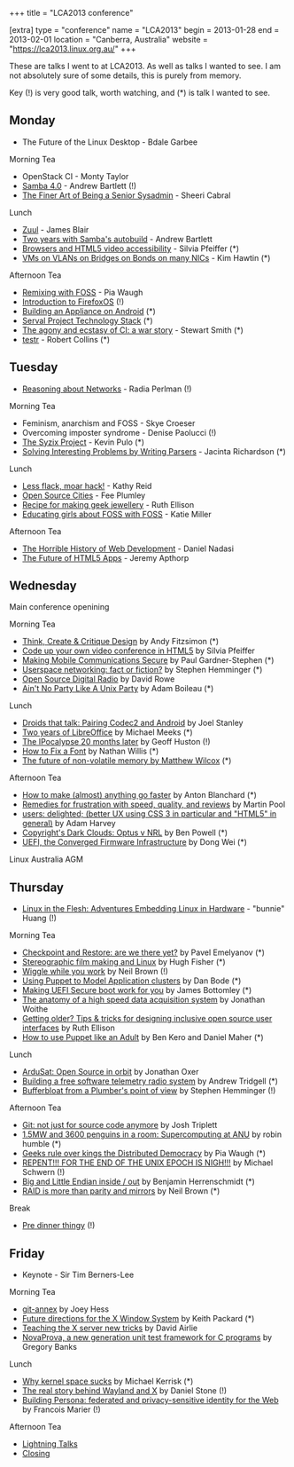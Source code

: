 +++
title = "LCA2013 conference"

[extra]
type = "conference"
name = "LCA2013"
begin = 2013-01-28
end = 2013-02-01
location = "Canberra, Australia"
website = "https://lca2013.linux.org.au/"
+++

These are talks I went to at LCA2013. As well as talks I wanted to see. I am not absolutely sure of some details,
this is purely from memory.

Key (!) is very good talk, worth watching, and (\*) is talk I wanted to see.

## Monday

- The Future of the Linux Desktop - Bdale Garbee

Morning Tea

- OpenStack CI - Monty Taylor
- [Samba 4.0](https://mirror.linux.org.au/linux.conf.au/2013/ogv/Samba_4.0.ogv) - Andrew Bartlett (!)
- [The Finer Art of Being a Senior Sysadmin](https://mirror.linux.org.au/linux.conf.au/2013/ogv/The_Finer_Art_of_Being_a_Senior_Sysadmin.ogv) - Sheeri Cabral

Lunch

- [Zuul](https://mirror.linux.org.au/linux.conf.au/2013/ogv/Zuul.ogv) - James Blair
- [Two years with Samba's autobuild](https://mirror.linux.org.au/linux.conf.au/2013/ogv/Two_years_with_Sambas_autobuild.ogv) - Andrew Bartlett
- [Browsers and HTML5 video accessibility](https://mirror.linux.org.au/linux.conf.au/2013/ogv/Browsers_and_HTML5_video_accessibility.ogv) - Silvia Pfeiffer (\*)
- [VMs on VLANs on Bridges on Bonds on many NICs](https://mirror.linux.org.au/linux.conf.au/2013/ogv/vms-vlans-bridges-bonds-many-nics.ogv) - Kim Hawtin (\*)

Afternoon Tea

- [Remixing with FOSS](https://mirror.linux.org.au/linux.conf.au/2013/ogv/Remixing_with_FOSS.ogv) - Pia Waugh
- [Introduction to FirefoxOS](https://mirror.linux.org.au/linux.conf.au/2013/ogv/Introduction_to_FirefoxOS.ogv) (!)
- [Building an Appliance on Android](https://mirror.linux.org.au/linux.conf.au/2013/ogv/Building_an_Appliance_on_Android.ogv) (\*)
- [Serval Project Technology Stack](https://mirror.linux.org.au/linux.conf.au/2013/ogv/Serval_Project_Technology_Stack.ogv) (\*)
- [The agony and ecstasy of CI: a war story](https://mirror.linux.org.au/linux.conf.au/2013/ogv/The_agony_and_ecstasy_of_CI_a_war_story.ogv) - Stewart Smith (\*)
- [testr](https://mirror.linux.org.au/linux.conf.au/2013/ogv/testr.ogv) - Robert Collins (\*)

## Tuesday

- [Reasoning about Networks](https://mirror.linux.org.au/linux.conf.au/2013/ogv/Keynote_Radia_Perlman.ogv) - Radia Perlman (!)

Morning Tea

- Feminism, anarchism and FOSS - Skye Croeser
- Overcoming imposter syndrome - Denise Paolucci (!)
- [The Syzix Project](https://mirror.linux.org.au/linux.conf.au/2013/ogv/The_Syzix_Project.ogv) - Kevin Pulo (\*)
- [Solving Interesting Problems by Writing Parsers](https://mirror.linux.org.au/linux.conf.au/2013/ogv/Solving_Interesting_Problems_by_Writing_Parsers.ogv) - Jacinta Richardson (\*)

Lunch

- [Less flack, moar hack!](https://mirror.linux.org.au/linux.conf.au/2013/ogv/Less_flack_moar_hack_audio_problems.ogv) - Kathy Reid
- [Open Source Cities](https://mirror.linux.org.au/linux.conf.au/2013/ogv/Open_Source_Cities.ogv) - Fee Plumley
- [Recipe for making geek jewellery](https://mirror.linux.org.au/linux.conf.au/2013/ogv/Recipe_for_making_geek_jewellery.ogv) - Ruth Ellison
- [Educating girls about FOSS with FOSS](https://mirror.linux.org.au/linux.conf.au/2013/ogv/Educating_girls_about_FOSS_with_FOSS.ogv) - Katie Miller

Afternoon Tea

- [The Horrible History of Web Development](https://mirror.linux.org.au/linux.conf.au/2013/ogv/The_Horrible_History_of_Web_Development.ogv) - Daniel Nadasi
- [The Future of HTML5 Apps](https://mirror.linux.org.au/linux.conf.au/2013/ogv/The_Future_of_HTML5_Apps.ogv) - Jeremy Apthorp

## Wednesday

Main conference openining

Morning Tea

- [Think, Create & Critique Design](https://mirror.linux.org.au/linux.conf.au/2013/ogv/Think_Create_Critique_Design.ogv) by Andy Fitzsimon (\*)
- [Code up your own video conference in HTML5](https://mirror.linux.org.au/linux.conf.au/2013/ogv/Code_up_your_own_video_conference_in_HTML5.ogv) by Silvia Pfeiffer
- [Making Mobile Communications Secure](https://mirror.linux.org.au/linux.conf.au/2013/ogv/Making_Mobile_Communications_Secure.ogv) by Paul Gardner-Stephen (\*)
- [Userspace networking: fact or fiction?](https://mirror.linux.org.au/linux.conf.au/2013/ogv/Userspace_networking_fact_or_fiction.ogv) by Stephen Hemminger (\*)
- [Open Source Digital Radio](https://mirror.linux.org.au/linux.conf.au/2013/ogv/Open_Source_Digital_Radio.ogv) by David Rowe
- [Ain't No Party Like A Unix Party](https://mirror.linux.org.au/linux.conf.au/2013/ogv/Aint_No_Party_Like_A_Unix_Party.ogv) by Adam Boileau (\*)

Lunch

- [Droids that talk: Pairing Codec2 and Android](https://mirror.linux.org.au/linux.conf.au/2013/ogv/Droids_that_talk_Pairing_Codec2_and_Android.ogv) by Joel Stanley
- [Two years of LibreOffice](https://mirror.linux.org.au/linux.conf.au/2013/ogv/Two_years_of_LibreOffice.ogv) by Michael Meeks (\*)
- [The IPocalypse 20 months later](https://mirror.linux.org.au/linux.conf.au/2013/ogv/The_IPocalypse_20_months_later.ogv) by Geoff Huston (!)
- [How to Fix a Font](https://mirror.linux.org.au/linux.conf.au/2013/ogv/How_to_Fix_a_Font.ogv) by Nathan Willis (\*)
- [The future of non-volatile memory by Matthew Wilcox](https://mirror.linux.org.au/linux.conf.au/2013/ogv/The_future_of_nonvolatile_memory.ogv) (\*)

Afternoon Tea

- [How to make (almost) anything go faster](https://mirror.linux.org.au/linux.conf.au/2013/ogv/How_to_make_almost_anything_go_faster.ogv) by Anton Blanchard (\*)
- [Remedies for frustration with speed, quality, and reviews](https://mirror.linux.org.au/linux.conf.au/2013/ogv/Remedies_for_frustration_with_speed_quality_and_reviews.ogv) by Martin Pool
- [users: delighted; (better UX using CSS 3 in particular and "HTML5" in general)](https://mirror.linux.org.au/linux.conf.au/2013/ogv/users_delighted_better_UX_using_CSS_3_in_particular_and_HTML5_in_general.ogv) by Adam Harvey
- [Copyright's Dark Clouds: Optus v NRL](https://mirror.linux.org.au/linux.conf.au/2013/ogv/Copyrights_Dark_Clouds_Optus_v_NRL.ogv) by Ben Powell (\*)
- [UEFI, the Converged Firmware Infrastructure](https://mirror.linux.org.au/linux.conf.au/2013/ogv/UEFI_the_Converged_Firmware_Infrastructure.ogv) by Dong Wei (\*)

Linux Australia AGM

## Thursday

- [Linux in the Flesh: Adventures Embedding Linux in Hardware](https://mirror.linux.org.au/linux.conf.au/2013/ogv/Keynote_Andrew_Bunnie_Huang.ogv) - "bunnie" Huang (!)

Morning Tea

- [Checkpoint and Restore: are we there yet?](https://mirror.linux.org.au/linux.conf.au/2013/ogv/Checkpoint_and_Restore_are_we_there_yet.ogv) by Pavel Emelyanov (\*)
- [Stereographic film making and Linux](https://mirror.linux.org.au/linux.conf.au/2013/ogv/Stereographic_film_making_and_Linux.ogv) by Hugh Fisher (\*)
- [Wiggle while you work](https://mirror.linux.org.au/linux.conf.au/2013/ogv/Wiggle_while_you_work.ogv) by Neil Brown (!)
- [Using Puppet to Model Application clusters](https://mirror.linux.org.au/linux.conf.au/2013/ogv/Using_Puppet_to_Model_Application_clusters.ogv) by Dan Bode (\*)
- [Making UEFI Secure boot work for you](https://mirror.linux.org.au/linux.conf.au/2013/ogv/Making_UEFI_Secure_boot_work_for_you.ogv) by James Bottomley (\*)
- [The anatomy of a high speed data acquisition system](https://mirror.linux.org.au/linux.conf.au/2013/ogv/The_anatomy_of_a_high_speed_data_acquisition_system.ogv) by Jonathan Woithe
- [Getting older? Tips & tricks for designing inclusive open source user interfaces](https://mirror.linux.org.au/linux.conf.au/2013/ogv/Getting_older_Tips_tricks_for_designing_inclusive_open_source_user_interfaces.ogv) by Ruth Ellison
- [How to use Puppet like an Adult](https://mirror.linux.org.au/linux.conf.au/2013/ogv/How_to_use_Puppet_like_an_Adult.ogv) by Ben Kero and Daniel Maher (\*)

Lunch

- [ArduSat: Open Source in orbit](https://mirror.linux.org.au/linux.conf.au/2013/ogv/ArduSat_Open_Source_in_orbit.ogv) by Jonathan Oxer
- [Building a free software telemetry radio system](https://mirror.linux.org.au/linux.conf.au/2013/ogv/Building_a_free_software_telemetry_radio_system.ogv) by Andrew Tridgell (\*)
- [Bufferbloat from a Plumber's point of view](https://mirror.linux.org.au/linux.conf.au/2013/ogv/Bufferbloat_from_a_Plumbers_point_of_view.ogv) by Stephen Hemminger (!)

Afternoon Tea

- [Git: not just for source code anymore](https://mirror.linux.org.au/linux.conf.au/2013/ogv/Git_not_just_for_source_code_anymore.ogv) by Josh Triplett
- [1.5MW and 3600 penguins in a room: Supercomputing at ANU](https://mirror.linux.org.au/linux.conf.au/2013/ogv/15MW_and_3600_penguins_in_a_room_Supercomputing_at_ANU.ogv) by robin humble (\*)
- [Geeks rule over kings the Distributed Democracy](https://mirror.linux.org.au/linux.conf.au/2013/ogv/Geeks_rule_over_kings_the_Distributed_Democracy.ogv) by Pia Waugh (\*)
- [REPENT!!! FOR THE END OF THE UNIX EPOCH IS NIGH!!!](https://mirror.linux.org.au/linux.conf.au/2013/ogv/REPENT_FOR_THE_END_OF_THE_UNIX_EPOCH_IS_NIGH.ogv) by Michael Schwern (!)
- [Big and Little Endian inside / out](https://mirror.linux.org.au/linux.conf.au/2013/ogv/Big_and_Little_Endian_inside_out.ogv) by Benjamin Herrenschmidt (\*)
- [RAID is more than parity and mirrors](https://mirror.linux.org.au/linux.conf.au/2013/ogv/RAID_is_more_than_parity_and_mirrors.ogv) by Neil Brown (\*)

Break

- [Pre dinner thingy](https://mirror.linux.org.au/linux.conf.au/2013/ogv/Pre_dinner_thingy_robert_llewellyn_and_simon_hackett.ogv) (!)

## Friday

- Keynote - Sir Tim Berners-Lee

Morning Tea

- [git-annex](https://mirror.linux.org.au/linux.conf.au/2013/ogv/gitannex.ogv) by Joey Hess
- [Future directions for the X Window System](https://mirror.linux.org.au/linux.conf.au/2013/ogv/Future_directions_for_the_X_Window_System.ogv) by Keith Packard (\*)
- [Teaching the X server new tricks](https://mirror.linux.org.au/linux.conf.au/2013/ogv/Teaching_the_X_server_new_tricks.ogv) by David Airlie
- [NovaProva, a new generation unit test framework for C programs](https://mirror.linux.org.au/linux.conf.au/2013/ogv/NovaProva_or_How_I_Did_Six_Impossible_Things_Before_LCA.ogv) by Gregory Banks

Lunch

- [Why kernel space sucks](https://mirror.linux.org.au/linux.conf.au/2013/ogv/Why_kernel_space_sucks.ogv) by Michael Kerrisk (\*)
- [The real story behind Wayland and X](https://mirror.linux.org.au/linux.conf.au/2013/ogv/The_real_story_behind_Wayland_and_X.ogv) by Daniel Stone (!)
- [Building Persona: federated and privacy-sensitive identity for the Web](https://mirror.linux.org.au/linux.conf.au/2013/ogv/Building_Persona_federated_and_privacy-sensitive_identity_for_the_Web.ogv) by Francois Marier (!)

Afternoon Tea

- [Lightning Talks](https://mirror.linux.org.au/linux.conf.au/2013/ogv/Conference_Closing_Lightning_Talks.ogv)
- [Closing](https://mirror.linux.org.au/linux.conf.au/2013/ogv/Conference_Closing.ogv)
